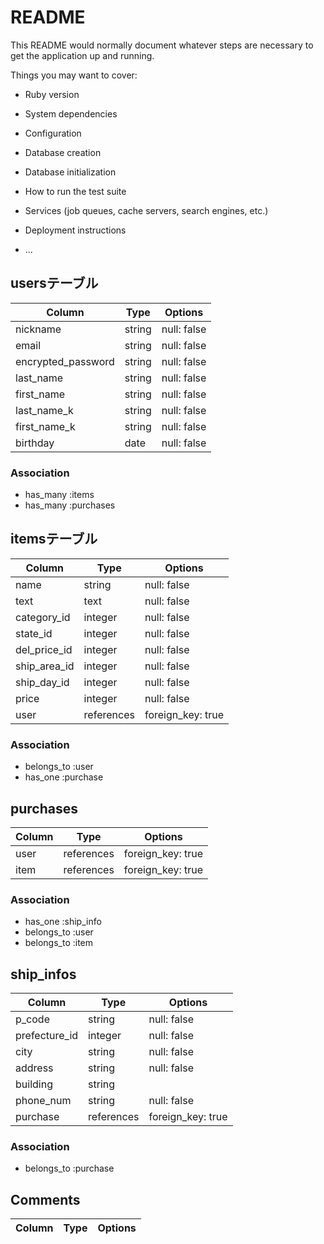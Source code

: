 # README

This README would normally document whatever steps are necessary to get the
application up and running.

Things you may want to cover:

* Ruby version

* System dependencies

* Configuration

* Database creation

* Database initialization

* How to run the test suite

* Services (job queues, cache servers, search engines, etc.)

* Deployment instructions

* ...

## usersテーブル 

|  Column             |  Type         |  Options              |
| ------------------- | ------------- | --------------------- |
| nickname            | string        | null: false           |
| email               | string        | null: false           |
| encrypted_password  | string        | null: false           |
| last_name           | string        | null: false           |
| first_name          | string        | null: false           |
| last_name_k         | string        | null: false           |
| first_name_k        | string        | null: false           |
| birthday            | date          | null: false           |

### Association
- has_many :items
- has_many :purchases

## itemsテーブル

|  Column       |  Type         |  Options              |
| ------------- | ------------- | --------------------- |
| name          | string        | null: false           |
| text          | text          | null: false           |
| category_id   | integer       | null: false           |
| state_id      | integer       | null: false           |
| del_price_id  | integer       | null: false           |
| ship_area_id  | integer       | null: false           |
| ship_day_id   | integer       | null: false           |
| price         | integer       | null: false           |
| user          | references    | foreign_key: true     |

<!-- imageはactive_strage -->

### Association
- belongs_to :user
- has_one :purchase

## purchases

|  Column       |  Type         |  Options              |
| ------------- | ------------- | --------------------- |
| user          | references    | foreign_key: true     |
| item          | references    | foreign_key: true     |


### Association
- has_one :ship_info
- belongs_to :user
- belongs_to :item

## ship_infos

|  Column       |  Type         |  Options              |
| ------------- | ------------- | --------------------- |
| p_code        | string        | null: false           |
| prefecture_id | integer       | null: false           |
| city          | string        | null: false           |
| address       | string        | null: false           |
| building      | string        |                       |
| phone_num     | string        | null: false           |
| purchase      | references    | foreign_key: true     |

### Association

- belongs_to :purchase

## Comments

|  Column       |  Type         |  Options              |
| ------------- | ------------- | --------------------- |
